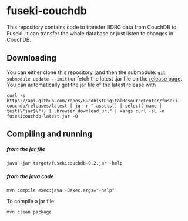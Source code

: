 # fuseki-couchdb

This repository contains code to transfer BDRC data from CouchDB to Fuseki. It can transfer the whole database or just listen to changes in CouchDB.

## Downloading

You can either clone this repository (and then the submodule: `git submodule update --init`) or fetch the latest .jar file on the [release page](https://github.com/BuddhistDigitalResourceCenter/fuseki-couchdb/releases). You can automatically get the jar file of the latest release with

```
curl -s https://api.github.com/repos/BuddhistDigitalResourceCenter/fuseki-couchdb/releases/latest | jq -r ".assets[] | select(.name | test(\"jar$\")) | .browser_download_url" | xargs curl -sL -o fusekicouchdb-latest.jar -O
```

## Compiling and running

##### from the jar file 

```
java -jar target/fusekicouchdb-0.2.jar -help
```

##### from the java code

```
mvn compile exec:java -Dexec.args="-help"
```

To compile a jar file:

```
mvn clean package
```
